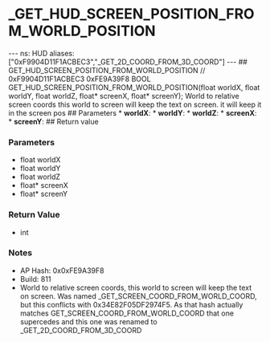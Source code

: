 # _GET_HUD_SCREEN_POSITION_FROM_WORLD_POSITION

--- ns: HUD aliases: ["0xF9904D11F1ACBEC3","_GET_2D_COORD_FROM_3D_COORD"] --- ## GET_HUD_SCREEN_POSITION_FROM_WORLD_POSITION  // 0xF9904D11F1ACBEC3 0xFE9A39F8 BOOL GET_HUD_SCREEN_POSITION_FROM_WORLD_POSITION(float worldX, float worldY, float worldZ, float* screenX, float* screenY);  World to relative screen coords this world to screen will keep the text on screen. it will keep it in the screen pos  ## Parameters * **worldX**: * **worldY**: * **worldZ**: * **screenX**: * **screenY**:  ## Return value

### Parameters
* float worldX
* float worldY
* float worldZ
* float* screenX
* float* screenY

### Return Value
* int

### Notes
* AP Hash: 0x0xFE9A39F8
* Build: 811
* World to relative screen coords, this world to screen will keep the text on screen. Was named _GET_SCREEN_COORD_FROM_WORLD_COORD, but this conflicts with 0x34E82F05DF2974F5. As that hash actually matches GET_SCREEN_COORD_FROM_WORLD_COORD that one supercedes and this one was renamed to _GET_2D_COORD_FROM_3D_COORD

